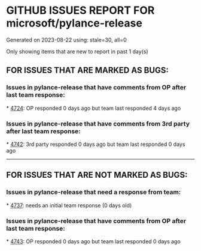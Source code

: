 
# GITHUB ISSUES REPORT FOR microsoft/pylance-release


Generated on 2023-08-22 using: stale=30, all=0


Only showing items that are new to report in past 1 day(s)


## FOR ISSUES THAT ARE MARKED AS BUGS:


### Issues in pylance-release that have comments from OP after last team response:


\* [4724](https://github.com/microsoft/pylance-release/issues/4724 "Conflict with pylance syntax highlighting and code completion"): OP responded 0 days ago but team last responded 4 days ago

### Issues in pylance-release that have comments from 3rd party after last team response:


\* [4742](https://github.com/microsoft/pylance-release/issues/4742 "Pylance is not work for jupyter notebook in VScode"): 3rd party responded 0 days ago but team last responded 0 days ago

---

## FOR ISSUES THAT ARE NOT MARKED AS BUGS:


### Issues in pylance-release that need a response from team:


\* [4737](https://github.com/microsoft/pylance-release/issues/4737 "Automatic indentation may not reach the appropriate position in a few cases"): needs an initial team response (0 days old)

### Issues in pylance-release that have comments from OP after last team response:


\* [4743](https://github.com/microsoft/pylance-release/issues/4743 "Wrong None detection."): OP responded 0 days ago but team last responded 0 days ago
